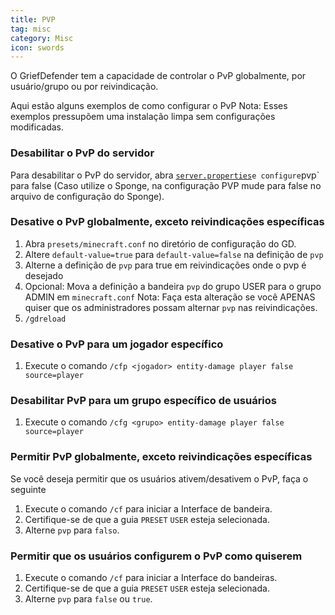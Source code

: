 ```yaml
---
title: PVP
tag: misc
category: Misc
icon: swords
---
```


O GriefDefender tem a capacidade de controlar o PvP globalmente, por usuário/grupo ou por reivindicação.

Aqui estão alguns exemplos de como configurar o PvP
Nota: Esses exemplos pressupõem uma instalação limpa sem configurações modificadas.

### Desabilitar o PvP do servidor
Para desabilitar o PvP do servidor, abra [`server.properties`](https://minecraft.fandom.com/wiki/Server.properties)` e configure `pvp` para false (Caso utilize o Sponge, na configuração PVP mude para false no arquivo de configuração do Sponge).

### Desative o PvP globalmente, exceto reivindicações específicas

1. Abra `presets/minecraft.conf` no diretório de configuração do GD.
2. Altere `default-value=true` para `default-value=false` na definição de `pvp`
3. Alterne a definição de `pvp` para true em reivindicações onde o pvp é desejado
4. Opcional: Mova a definição a bandeira `pvp` do grupo USER para o grupo ADMIN em `minecraft.conf`
Nota: Faça esta alteração se você APENAS quiser que os administradores possam alternar `pvp` nas reivindicações.
5. `/gdreload`

### Desative o PvP para um jogador específico

1. Execute o comando `/cfp <jogador> entity-damage player false source=player`

### Desabilitar PvP para um grupo específico de usuários

1. Execute o comando `/cfg <grupo> entity-damage player false source=player` 

### Permitir PvP globalmente, exceto reivindicações específicas

Se você deseja permitir que os usuários ativem/desativem o PvP, faça o seguinte
1. Execute o comando `/cf` para iniciar a Interface de bandeira.
2. Certifique-se de que a guia `PRESET` `USER` esteja selecionada.
3. Alterne `pvp` para `falso`.

### Permitir que os usuários configurem o PvP como quiserem

1. Execute o comando `/cf` para iniciar a Interface do bandeiras.
2. Certifique-se de que a guia `PRESET` `USER` esteja selecionada.
3. Alterne `pvp` para `false` ou `true`.


